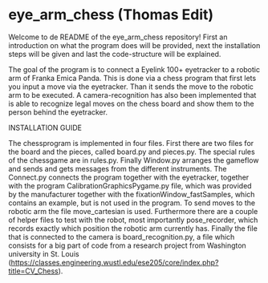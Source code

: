 # eye_arm_chess (Thomas Edit)
Welcome to de README of the eye_arm_chess repository! First an introduction on what the program does will be provided, next the installation steps will be given and last the code-structure will be explained.

The goal of the program is to connect a Eyelink 100+ eyetracker to a robotic arm of Franka Emica Panda. This is done via a chess program that first lets you input a move via the eyetracker. Than it sends the move to the robotic arm to be executed. A camera-recognition has also been implemented that is able to recognize legal moves on the chess board and show them to the person behind the eyetracker.

INSTALLATION GUIDE

The chessprogram is implemented in four files. First there are two files for the board and the pieces, called board.py and pieces.py. The special rules of the chessgame are in rules.py. Finally Window.py arranges the gameflow and sends and gets messages from the different instruments. The Connect.py connects the program together with the eyetracker, together with the program CalibrationGraphicsPygame.py file, which was provided by the manufacturer together with the fixationWindow_fastSamples, which contains an example, but is not used in the program. To send moves to the robotic arm the file move_cartesian is used. Furthermore there are a couple of helper files to test with the robot, most importantly pose_recorder, which records exactly which position the robotic arm currently has. Finally the file that is connected to the camera is board_recognition.py, a file which consists for a big part of code from a research project from Washington university in St. Louis (https://classes.engineering.wustl.edu/ese205/core/index.php?title=CV_Chess).
